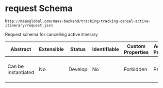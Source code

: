 # request Schema

```
http://maasglobal.com/maas-backend/tracking/tracking-cancel-active-itinerary/request.json
```

Request schema for cancelling active itinerary

| Abstract            | Extensible | Status  | Identifiable | Custom Properties | Additional Properties | Defined In                                                                          |
| ------------------- | ---------- | ------- | ------------ | ----------------- | --------------------- | ----------------------------------------------------------------------------------- |
| Can be instantiated | No         | Develop | No           | Forbidden         | Permitted             | [maas-backend/tracking/tracking-cancel-active-itinerary/request.json](request.json) |
